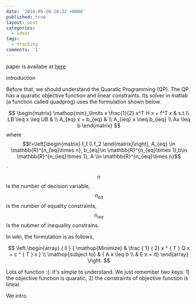 ```yaml
---
date: '2018-05-28 10:32 +0800'
published: true
layout: post
categories:
  - idear
tags:
  - tracking
comments: '1'
---
```

paper is availabe at [here](https://www.dropbox.com/s/3e9ript3iw07cbv/1603.09240.pdf?dl=0)

introduction

Before that, we should understand the Quaratic Programming (QP).
The QP has a quaratic objective function and linear constraints. Its solver in matlab (a function called quadprog) uses the formulation shown below.

$$
\begin{matrix}
\mathop{min}_\limits x \frac{1}{2} x^T H x + f^T x & s.t.\\
LB \leq x \leq UB & \\
A_{eq} x = b_{eq} & \\
A_{ieq} x \neq b_{ieq} \\
Ax \leq b
\end{matrix}
$$
where $$f=\left[\begin{matrix} f_1 \\ f_2 \end{matrix}\right], A_{eq} \in \mathbb{R}^{n_{eq}\times n}, b_{eq}\in \mathbb{R}^{n_{eq}\times 1},b\in \mathbb{R}^{n_{ieq}\times 1}, A \in \mathbb{R}^{n_{ieq}\times n}$$. 

$$n$$ is the number of decision variable, $$n_{eq}$$ is the number of equality constraints, $$n_{ieq}$$ is the nubmer of inequality constrains.

In wiki, the formulation is as follows,

$$
\left.\begin{array} { ll } { \mathop{Minimize} & \frac { 1} { 2}  x  ^ { T } Q  x  + c ^ { T } x } \\ \mathop{subject to} & { A  x  \leq  b  \\ & E x = d} \end{array} \right.
$$


Lots of function :(. It's simple to understand. We just remember two keys: 1) the objective function is quaratic, 2) the constraints of objective function is linear.

We intro